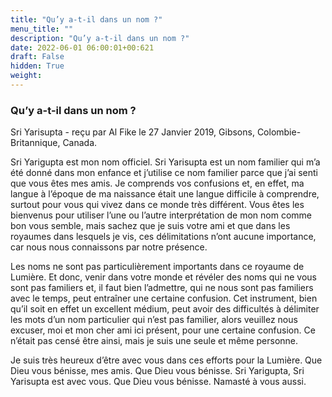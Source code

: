 ```yaml
---
title: "Qu’y a-t-il dans un nom ?"
menu_title: ""
description: "Qu’y a-t-il dans un nom ?"
date: 2022-06-01 06:00:01+00:621
draft: False
hidden: True
weight:
---
```

### Qu’y a-t-il dans un nom ?

Sri Yarisupta - reçu par Al Fike le 27 Janvier 2019, Gibsons, Colombie-Britannique, Canada.

Sri Yarigupta est mon nom officiel. Sri Yarisupta est un nom familier qui m’a été donné dans mon enfance et j’utilise ce nom familier parce que j’ai senti que vous êtes mes amis. Je comprends vos confusions et, en effet, ma langue à l’époque de ma naissance était une langue difficile à comprendre, surtout pour vous qui vivez dans ce monde très différent. Vous êtes les bienvenus pour utiliser l’une ou l’autre interprétation de mon nom comme bon vous semble, mais sachez que je suis votre ami et que dans les royaumes dans lesquels je vis, ces délimitations n’ont aucune importance, car nous nous connaissons par notre présence.

Les noms ne sont pas particulièrement importants dans ce royaume de Lumière. Et donc, venir dans votre monde et révéler des noms qui ne vous sont pas familiers et, il faut bien l’admettre, qui ne nous sont pas familiers avec le temps, peut entraîner une certaine confusion. Cet instrument, bien qu’il soit en effet un excellent médium, peut avoir des difficultés à délimiter les mots d’un nom particulier qui n’est pas familier, alors veuillez nous excuser, moi et mon cher ami ici présent, pour une certaine confusion. Ce n’était pas censé être ainsi, mais je suis une seule et même personne.

Je suis très heureux d’être avec vous dans ces efforts pour la Lumière. Que Dieu vous bénisse, mes amis. Que Dieu vous bénisse. Sri Yarigupta, Sri Yarisupta est avec vous. Que Dieu vous bénisse. Namasté à vous aussi.
